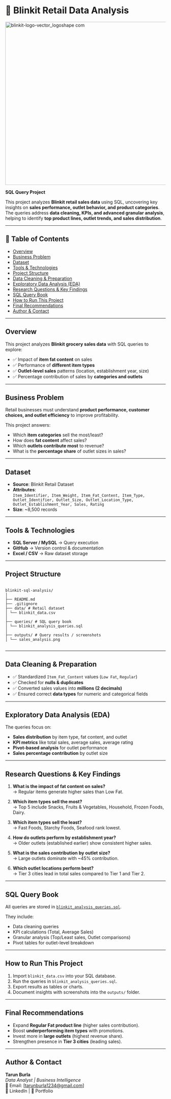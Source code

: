 # 🛒 Blinkit Retail Data Analysis  

<img width="512" height="512" alt="blinkit-logo-vector_logoshape com" src="https://github.com/user-attachments/assets/21832068-754d-4470-9d95-dec39bc5fd34" />


**SQL Query Project**

This project analyzes **Blinkit retail sales data** using SQL, uncovering key insights on **sales performance, outlet behavior, and product categories**.  
The queries address **data cleaning, KPIs, and advanced granular analysis**, helping to identify **top product lines, outlet trends, and sales distribution**.

---

## 📌 Table of Contents

* <a href="#overview">Overview</a>
* <a href="#business-problem">Business Problem</a>
* <a href="#dataset">Dataset</a>
* <a href="#tools--technologies">Tools & Technologies</a>
* <a href="#project-structure">Project Structure</a>
* <a href="#data-cleaning--preparation">Data Cleaning & Preparation</a>
* <a href="#exploratory-data-analysis-eda">Exploratory Data Analysis (EDA)</a>
* <a href="#research-questions--key-findings">Research Questions & Key Findings</a>
* <a href="#sql-query-book">SQL Query Book</a>
* <a href="#how-to-run-this-project">How to Run This Project</a>
* <a href="#final-recommendations">Final Recommendations</a>
* <a href="#author--contact">Author & Contact</a>

---

## Overview
This project analyzes **Blinkit grocery sales data** with SQL queries to explore:  
- ✅ Impact of **item fat content** on sales  
- ✅ Performance of **different item types**  
- ✅ **Outlet-level sales** patterns (location, establishment year, size)  
- ✅ Percentage contribution of sales by **categories and outlets**  

---

## Business Problem
Retail businesses must understand **product performance, customer choices, and outlet efficiency** to improve profitability.  

This project answers:  
- Which **item categories** sell the most/least?  
- How does **fat content** affect sales?  
- Which **outlets contribute most** to revenue?  
- What is the **percentage share** of outlet sizes in sales?  

---

## Dataset
- **Source**: Blinkit Retail Dataset  
- **Attributes**:  
  `Item_Identifier, Item_Weight, Item_Fat_Content, Item_Type, Outlet_Identifier, Outlet_Size, Outlet_Location_Type, Outlet_Establishment_Year, Sales, Rating`  
- **Size**: ~8,500 records  

---

## Tools & Technologies
- **SQL Server / MySQL** → Query execution  
- **GitHub** → Version control & documentation  
- **Excel / CSV** → Raw dataset storage  

---

## Project Structure

```

blinkit-sql-analysis/
│
├── README.md
├── .gitignore
├── data/ # Retail dataset
│ └── blinkit_data.csv
│
├── queries/ # SQL query book
│ └── blinkit_analysis_queries.sql
│
├── outputs/ # Query results / screenshots
│ └── sales_analysis.png


```

---

## Data Cleaning & Preparation
- ✅ Standardized `Item_Fat_Content` values (`Low Fat`, `Regular`)  
- ✅ Checked for **nulls & duplicates**  
- ✅ Converted sales values into **millions (2 decimals)**  
- ✅ Ensured correct **data types** for numeric and categorical fields  

---

## Exploratory Data Analysis (EDA)
The queries focus on:  
- **Sales distribution** by item type, fat content, and outlet  
- **KPI metrics** like total sales, average sales, average rating  
- **Pivot-based analysis** for outlet performance  
- **Sales percentage contribution** by outlet size  

---

## Research Questions & Key Findings
1. **What is the impact of fat content on sales?**  
   → Regular items generate higher sales than Low Fat.  

2. **Which item types sell the most?**  
   → Top 5 include Snacks, Fruits & Vegetables, Household, Frozen Foods, Dairy.  

3. **Which item types sell the least?**  
   → Fast Foods, Starchy Foods, Seafood rank lowest.  

4. **How do outlets perform by establishment year?**  
   → Older outlets (established earlier) show consistent higher sales.  

5. **What is the sales contribution by outlet size?**  
   → Large outlets dominate with ~45% contribution.  

6. **Which outlet locations perform best?**  
   → Tier 3 cities lead in total sales compared to Tier 1 and Tier 2.  

---

## SQL Query Book
All queries are stored in [`blinkit_analysis_queries.sql`]([queries/blinkit_analysis_queries.sql](https://github.com/tarunburla/Blinkit_data_analysis_SQL/blob/main/blinkit_analysis_solutions.sql)). 

They include:
- Data cleaning queries  
- KPI calculations (Total, Average Sales)  
- Granular analysis (Top/Least sales, Outlet comparisons)  
- Pivot tables for outlet-level breakdown  

---

## How to Run This Project
1. Import `blinkit_data.csv` into your SQL database.  
2. Run the queries in `blinkit_analysis_queries.sql`.  
3. Export results as tables or charts.  
4. Document insights with screenshots into the `outputs/` folder.  

---

## Final Recommendations
- Expand **Regular Fat product line** (higher sales contribution).  
- Boost **underperforming item types** with promotions.  
- Invest more in **large outlets** (highest revenue share).  
- Strengthen presence in **Tier 3 cities** (leading sales).  

---

## Author & Contact
**Tarun Burla**  
*Data Analyst | Business Intelligence*  
📧 Email: [tarunburla1234@gmail.com]  
🔗 LinkedIn | 🔗 Portfolio  
